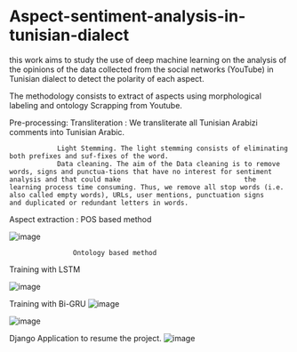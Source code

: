 # Aspect-sentiment-analysis-in-tunisian-dialect

this work aims to study the use of deep machine learning on the analysis of the opinions of the data collected from the social networks (YouTube) in Tunisian dialect to detect the  polarity of each  aspect.


The methodology  consists to  extract of aspects using morphological labeling and ontology 
Scrapping from Youtube.

Pre-processing: Transliteration : We transliterate all Tunisian Arabizi comments into Tunisian Arabic.

                Light Stemming. The light stemming consists of eliminating both prefixes and suf-fixes of the word.
                Data cleaning. The aim of the Data cleaning is to remove words, signs and punctua-tions that have no interest for sentiment analysis and that could make                               the learning process time consuming. Thus, we remove all stop words (i.e. also called empty words), URLs, user mentions, punctuation signs                              and duplicated or redundant letters in words. 
                
                
 Aspect extraction :	POS based method 
 
 ![image](https://user-images.githubusercontent.com/104040980/204161099-1a273c4b-5257-44e2-9a5a-cb9caa5bd8d4.png)
                    
                    
                    Ontology based method
                    
                    
  Training with LSTM 
  
  
  ![image](https://user-images.githubusercontent.com/104040980/211173908-751ad811-654b-4284-8c21-77294b66aa9b.png)

  Training with Bi-GRU
![image](https://user-images.githubusercontent.com/104040980/204160869-2d9b9a64-511b-4a8a-8944-c13ff1a33984.png)

![image](https://user-images.githubusercontent.com/104040980/211173901-d03b27f7-1747-4f2d-8f99-fbc4e5e769dd.png)


Django Application to resume the project.
![image](https://user-images.githubusercontent.com/104040980/211173928-79c898a1-26e0-488d-940a-0a3c1925f783.png)

